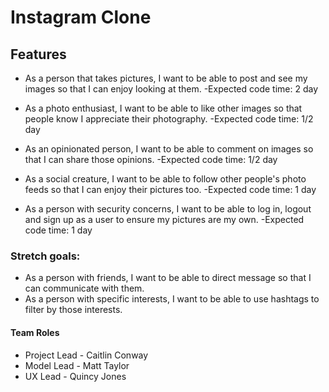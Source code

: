 # Instagram Clone

## Features

- As a person that takes pictures, I want to be able to post and see my images so that I can enjoy looking at them.
  -Expected code time: 2 day

- As a photo enthusiast, I want to be able to like other images so that people know I appreciate their photography.
  -Expected code time: 1/2 day

- As an opinionated person, I want to be able to comment on images so that I can share those opinions.
  -Expected code time: 1/2 day

- As a social creature, I want to be able to follow other people's photo feeds so that I can enjoy their pictures too.
  -Expected code time: 1 day

- As a person with security concerns, I want to be able to log in, logout and sign up as a user to ensure my pictures are my own.
  -Expected code time: 1 day

### Stretch goals:

- As a person with friends, I want to be able to direct message so that I can communicate with them.
- As a person with specific interests, I want to be able to use hashtags to filter by those interests.

#### Team Roles

- Project Lead - Caitlin Conway
- Model Lead - Matt Taylor
- UX Lead - Quincy Jones
